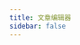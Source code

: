 ```yaml
---
title: 文章编辑器
sidebar: false
---
```


<script setup>
import { ref, onMounted } from 'vue'

const title = ref('')
const content = ref('')
const tags = ref('')
const description = ref('')
const githubToken = ref('')
const isLoggedIn = ref(false)

onMounted(() => {
  const token = localStorage.getItem('github_token')
  if (token) {
    githubToken.value = token
    isLoggedIn.value = true
  }
})

function handleLogin() {
  const clientId = 'Ov23liRHUKlP6b6PhVoC'
  const workerUrl = 'https://blog-oauth.a1634358912.workers.dev'
  const redirectUri = `${workerUrl}/oauth/callback`
  const scope = 'repo'
  
  window.location.href = `https://github.com/login/oauth/authorize?client_id=${clientId}&redirect_uri=${redirectUri}&scope=${scope}`
}

async function handlePublish() {
  if (!isLoggedIn.value) {
    alert('请先登录')
    return
  }

  try {
    const date = new Date().toISOString().split('T')[0]
    const fileName = title.value.toLowerCase().replace(/\s+/g, '-') + '.md'
    
    const fileContent = `---
title: ${title.value}
date: ${date}
description: ${description.value}
tags: [${tags.value.split(',').map(tag => `'${tag.trim()}'`).join(', ')}]
---

${content.value}
`
    
    // 使用 TextEncoder 来处理 UTF-8 字符
    const encoder = new TextEncoder()
    const data = encoder.encode(fileContent)
    const base64Content = btoa(String.fromCharCode(...new Uint8Array(data)))
    
    // 使用 GitHub API 创建文件
    const response = await fetch(`https://api.github.com/repos/helpfulcraft/my-blog/contents/docs/articles/${fileName}`, {
      method: 'PUT',
      headers: {
        'Authorization': `token ${githubToken.value}`,
        'Content-Type': 'application/json',
      },
      body: JSON.stringify({
        message: `feat: add new article - ${title.value}`,
        content: base64Content,
        branch: 'master'
      })
    })

    if (response.ok) {
      alert('文章发布成功！大约1-2分钟后可在网站上看到')
      // 清空表单
      title.value = ''
      content.value = ''
      tags.value = ''
      description.value = ''
    } else {
      const errorData = await response.json()
      throw new Error(`发布失败: ${errorData.message}`)
    }
  } catch (error) {
    alert('发布失败：' + error.message)
    console.error('发布错误：', error)
  }
}
</script>

<template>
  <div class="editor-container">
    <div v-if="!isLoggedIn" class="login-section">
      <h2>请先登录</h2>
      <button @click="handleLogin" class="login-button">
        使用 GitHub 登录
      </button>
    </div>
    
    <div v-else class="editor-form">
      <div class="form-group">
        <label for="title">标题：</label>
        <input 
          id="title"
          v-model="title"
          type="text"
          placeholder="文章标题"
          class="form-input"
        />
      </div>

      <div class="form-group">
        <label for="description">描述：</label>
        <input 
          id="description"
          v-model="description"
          type="text"
          placeholder="文章简短描述"
          class="form-input"
        />
      </div>

      <div class="form-group">
        <label for="tags">标签：</label>
        <input 
          id="tags"
          v-model="tags"
          type="text"
          placeholder="标签，用逗号分隔"
          class="form-input"
        />
      </div>

      <div class="form-group">
        <label for="content">内容：</label>
        <textarea 
          id="content"
          v-model="content"
          placeholder="使用 Markdown 编写文章内容"
          class="form-textarea"
          rows="20"
        ></textarea>
      </div>

      <button @click="handlePublish" class="publish-button">
        发布文章
      </button>
    </div>
  </div>
</template>

<style scoped>
.editor-container {
  max-width: 800px;
  margin: 0 auto;
  padding: 20px;
}

.login-section {
  text-align: center;
  padding: 40px;
}

.form-group {
  margin-bottom: 20px;
}

.form-group label {
  display: block;
  margin-bottom: 5px;
  font-weight: bold;
}

.form-input {
  width: 100%;
  padding: 8px;
  border: 1px solid #ddd;
  border-radius: 4px;
  font-size: 16px;
}

.form-textarea {
  width: 100%;
  padding: 8px;
  border: 1px solid #ddd;
  border-radius: 4px;
  font-size: 16px;
  font-family: monospace;
  resize: vertical;
}

.login-button,
.publish-button {
  background-color: var(--vp-c-brand);
  color: white;
  border: none;
  padding: 10px 20px;
  border-radius: 4px;
  cursor: pointer;
  font-size: 16px;
  transition: background-color 0.2s;
}

.login-button:hover,
.publish-button:hover {
  background-color: var(--vp-c-brand-dark);
}

.login-button:active,
.publish-button:active {
  transform: translateY(1px);
}
</style>
